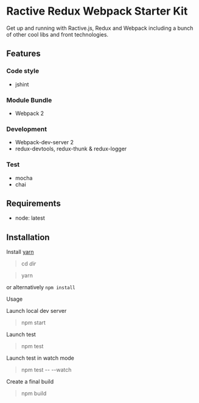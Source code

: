 Ractive Redux Webpack Starter Kit
=================================

Get up and running with Ractive.js, Redux and Webpack including a bunch of other cool libs and front technologies.

Features
--------

### Code style
- jshint

### Module Bundle
- Webpack 2

### Development
- Webpack-dev-server 2
- redux-devtools, redux-thunk & redux-logger

### Test
- mocha
- chai

Requirements
------------
- node: latest

Installation
------------
Install [yarn](https://yarnpkg.com/lang/en/docs/install/#mac-tab)
 
 > cd _dir_ 
 
 > yarn 
 
 or alternatively `npm install`
 
Usage 
 
 Launch local dev server
 > npm start
 
 Launch test
 > npm test
 
 Launch test in watch mode
 > npm test -- --watch
 
 Create a final build
 > npm build
 